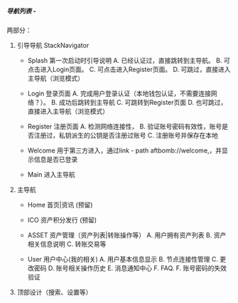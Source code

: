 

##### 导航列表 -
两部分：
1. 引导导航 StackNavigator
	* Splash 第一次启动时引导说明
		A. 已经认证过，直接跳转到主导航。 
		B. 可点击进入Login页面。
		C. 可点击进入Register页面。
		D. 可跳过，直接进入主导航（浏览模式）

	* Login 登录页面
		A. 完成用户登录认证（本地钱包认证，不需要连接网络？）。
		B. 成功后跳转到主导航
		C. 可跳转到Register页面
		D. 也可跳过，直接进入主导航（浏览模式）

	* Register 注册页面
		A. 检测网络连接性，
		B. 验证账号密码有效性，账号是否注册过，私钥派生的公钥是否注册过账号
		C. 注册账号并保存在本地

	* Welcome 用于第三方进入，通过link - path
		aftbomb://welcome,，并显示信息是否已登录

	* Main 进入主导航

2. 主导航

	* Home 首页|资讯 (预留)

	* ICO  资产积分发行 (预留)

	* ASSET 资产管理（资产列表|转账操作等）
		A. 用户拥有资产列表
		B. 资产相关信息说明
		C. 转账交易等

	* User 用户中心(我的相关)
		A. 用户基本信息显示
		B. 节点连接性管理
		C. 更改密码
		D. 账号相关操作历史
		E. 消息通知中心
		F. FAQ.
		F. 账号密码的失效验证


3. 顶部设计（搜索、设置等）
